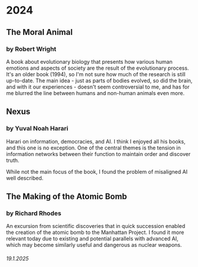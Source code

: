 # 2024
## The Moral Animal
### by Robert Wright
A book about evolutionary biology that presents how various human emotions and aspects of society are the result of the evolutionary process. It's an older book (1994), so I'm not sure how much of the research is still up-to-date. The main idea - just as parts of bodies evolved, so did the brain, and with it our experiences - doesn't seem controversial to me, and has for me blurred the line between humans and non-human animals even more.

## Nexus
### by Yuval Noah Harari
Harari on information, democracies, and AI. I think I enjoyed all his books, and this one is no exception. One of the central themes is the tension in information networks between their function to maintain order and discover truth. 

While not the main focus of the book, I found the problem of misaligned AI well described.

## The Making of the Atomic Bomb
### by Richard Rhodes
An excursion from scientific discoveries that in quick succession enabled the creation of the atomic bomb to the Manhattan Project. I found it more relevant today due to existing and potential parallels with advanced AI, which may become similarly useful and dangerous as nuclear weapons.

###### 19.1.2025
